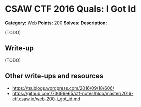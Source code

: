# CSAW CTF 2016 Quals: I Got Id

**Category:** Web
**Points:** 200
**Solves:**
**Description:**

(TODO)

## Write-up

(TODO)

## Other write-ups and resources

* https://tsublogs.wordpress.com/2016/09/18/606/
* https://github.com/73696e65/ctf-notes/blob/master/2016-ctf.csaw.io/web-200-i_got_id.md

